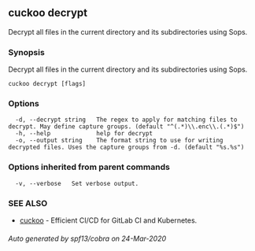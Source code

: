 ## cuckoo decrypt

Decrypt all files in the current directory and its subdirectories using Sops.

### Synopsis

Decrypt all files in the current directory and its subdirectories using Sops.

```
cuckoo decrypt [flags]
```

### Options

```
  -d, --decrypt string   The regex to apply for matching files to decrypt. May define capture groups. (default "^(.*)\\.enc\\.(.*)$")
  -h, --help             help for decrypt
  -o, --output string    The format string to use for writing decrypted files. Uses the capture groups from -d. (default "%s.%s")
```

### Options inherited from parent commands

```
  -v, --verbose   Set verbose output.
```

### SEE ALSO

* [cuckoo](cuckoo.md)	 - Efficient CI/CD for GitLab CI and Kubernetes.

###### Auto generated by spf13/cobra on 24-Mar-2020
